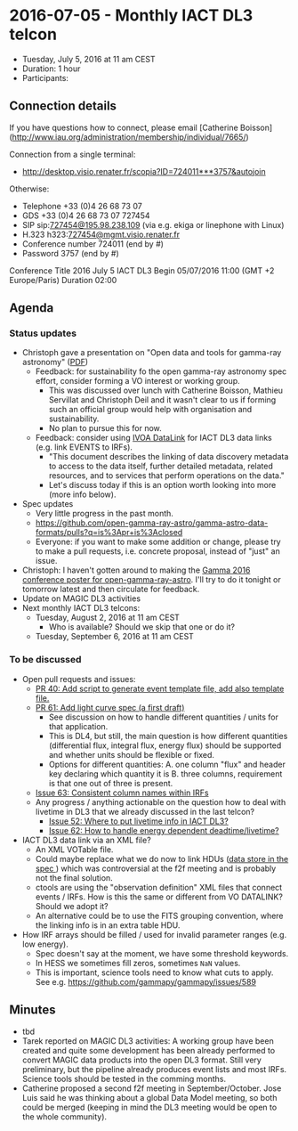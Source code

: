 # 2016-07-05 - Monthly IACT DL3 telcon

* Tuesday, July 5, 2016 at 11 am CEST
* Duration: 1 hour
* Participants: 

## Connection details

If you have questions how to connect, please email [Catherine Boisson]
(http://www.iau.org/administration/membership/individual/7665/)

Connection from a single terminal:
* http://desktop.visio.renater.fr/scopia?ID=724011***3757&autojoin

Otherwise:

* Telephone +33 (0)4 26 68 73 07
* GDS     	+33 (0)4 26 68 73 07 727454
* SIP     	sip:727454@195.98.238.109 (via e.g. ekiga or linephone with Linux)
* H.323     h323:727454@mgmt.visio.renater.fr
* Conference number    724011 (end by #)
* Password             3757   (end by #)


Conference
Title 	2016 July 5 IACT DL3
Begin 	05/07/2016 11:00 (GMT +2 Europe/Paris)
Duration 	02:00

## Agenda

### Status updates

* Christoph gave a presentation on "Open data and tools for gamma-ray astronomy"
  ([PDF](http://www.g-vo.org/edp-forum-2016/slides/deil-opengamma.pdf))
  * Feedback: for sustainability fo the open gamma-ray astronomy spec effort,
    consider forming a VO interest or working group.
    * This was discussed over lunch with Catherine Boisson, Mathieu Servillat and
      Christoph Deil and it wasn't clear to us if forming such an official group
      would help with organisation and sustainability.
    * No plan to pursue this for now.
  * Feedback: consider using [IVOA DataLink](http://www.ivoa.net/documents/DataLink/)
    for IACT DL3 data links (e.g. link EVENTS to IRFs).
    * "This document describes the linking of data discovery metadata to access
       to the data itself, further detailed metadata, related resources,
       and to services that perform operations on the data."
    * Let's discuss today if this is an option worth looking into more
      (more info below).
* Spec updates
  * Very little progress in the past month.
  * https://github.com/open-gamma-ray-astro/gamma-astro-data-formats/pulls?q=is%3Apr+is%3Aclosed
  * Everyone: if you want to make some addition or change, please try to
    make a pull requests, i.e. concrete proposal, instead of "just" an issue.
* Christoph: I haven't gotten around to making the
[Gamma 2016 conference poster for open-gamma-ray-astro](https://github.com/open-gamma-ray-astro/open-gamma-ray-astro-gamma2016).
I'll try to do it tonight or tomorrow latest and then circulate for feedback.
* Update on MAGIC DL3 activities
* Next monthly IACT DL3 telcons:
  * Tuesday, August 2, 2016 at 11 am CEST
    * Who is available? Should we skip that one or do it?
  * Tuesday, September 6, 2016 at 11 am CEST

### To be discussed

* Open pull requests and issues:
  * [PR 40: Add script to generate event template file, add also template file.](https://github.com/open-gamma-ray-astro/gamma-astro-data-formats/pull/40)
  * [PR 61: Add light curve spec (a first draft)](https://github.com/open-gamma-ray-astro/gamma-astro-data-formats/pull/61)
    * See discussion on how to handle different quantities / units for that application.
    * This is DL4, but still, the main question is how different quantities
      (differential flux, integral flux, energy flux) should be supported and
      whether units should be flexible or fixed.
    * Options for different quantities:
      A. one column "flux" and header key declaring which quantity it is
      B. three columns, requirement is that one out of three is present.
  * [Issue 63: Consistent column names within IRFs](https://github.com/open-gamma-ray-astro/gamma-astro-data-formats/issues/63)
  * Any progress / anything actionable on the question how to deal with livetime
    in DL3 that we already discussed in the last telcon?
    * [Issue 52: Where to put livetime info in IACT DL3?](https://github.com/open-gamma-ray-astro/gamma-astro-data-formats/issues/52)
    * [Issue 62: How to handle energy dependent deadtime/livetime?](https://github.com/open-gamma-ray-astro/gamma-astro-data-formats/issues/62)
* IACT DL3 data link via an XML file?
  * An XML VOTable file.
  * Could maybe replace what we do now to link HDUs
    ([data store in the spec ](http://gamma-astro-data-formats.readthedocs.io/en/latest/data_storage/))
    which was controversial at the f2f meeting and is probably not the final solution.
  * ctools are using the "observation definition" XML files that connect events / IRFs.
    How is this the same or different from VO DATALINK?
    Should we adopt it?
  * An alternative could be to use the FITS grouping convention, where the linking
    info is in an extra table HDU.
* How IRF arrays should be filled / used for invalid parameter ranges (e.g. low energy).
  * Spec doesn't say at the moment, we have some threshold keywords.
  * In HESS we sometimes fill zeros, sometimes `NaN` values.
  * This is important, science tools need to know what cuts to apply.
    See e.g. https://github.com/gammapy/gammapy/issues/589

## Minutes

* tbd
* Tarek reported on MAGIC DL3 activities: A working group have been created and quite some development has been already performed to convert MAGIC data products into the open DL3 format. Still very preliminary, but the pipeline already produces event lists and most IRFs. Science tools should be tested in the comming months.
* Catherine proposed a second f2f meeting in September/October. Jose Luis said he was thinking about a global Data Model meeting, so both could be merged (keeping in mind the DL3 meeting would be open to the whole community).
